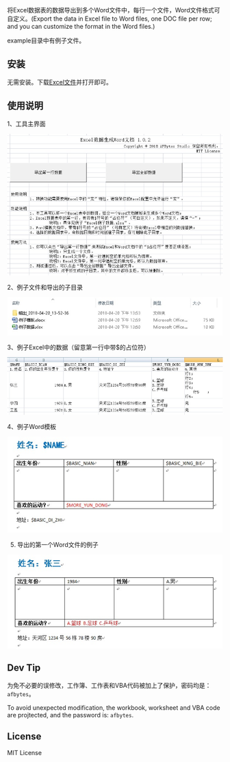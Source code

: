 将Excel数据表的数据导出到多个Word文件中，每行一个文件，Word文件格式可自定义。(Export the data in Excel file to Word files, one DOC file per row; and you can customize the format in the Word files.)

example目录中有例子文件。

## 安装

无需安装。下载[Excel文件](./release/Excel数据生成Word文档v1.0.2.xlsm)并打开即可。

## 使用说明

1、工具主界面

![截图1](doc/screenshots/excel2doc1.jpg)

2、例子文件和导出的子目录

![截图2](doc/screenshots/excel2doc2.jpg)

3、例子Excel中的数据（留意第一行中带$的占位符）

![截图3](doc/screenshots/excel2doc3.jpg)

4、例子Word模板 

![截图4](doc/screenshots/excel2doc4.jpg)

5. 导出的第一个Word文件的例子

![截图5](doc/screenshots/excel2doc5.jpg)

## Dev Tip

为免不必要的误修改，工作簿、工作表和VBA代码被加上了保护，密码均是：`afbytes`。

To avoid unexpected modification, the workbook, worksheet and VBA code are projtected, and the password is: `afbytes`.

## License

MIT License
